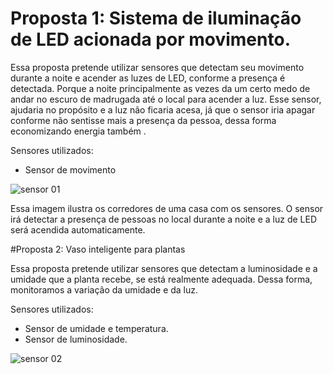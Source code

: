 # Proposta 1: Sistema de iluminação de LED acionada por movimento.

Essa proposta pretende utilizar sensores que detectam seu movimento durante a noite e acender as luzes de LED, conforme a presença é detectada. Porque a noite principalmente as vezes da um certo medo de andar no escuro de madrugada até o local para acender a luz. Esse sensor, ajudaria no propósito e a luz não ficaria acesa, já que o sensor iria apagar conforme não sentisse mais a presença da pessoa, dessa forma economizando energia também .

Sensores utilizados:
- Sensor de movimento

![sensor 01](https://user-images.githubusercontent.com/70977967/170621151-aab002d2-3cce-438d-92e8-a6300278d2ae.png)


Essa imagem ilustra os corredores de uma casa com os sensores. O sensor irá detectar a presença de pessoas no local durante a noite e a luz de LED será acendida automaticamente.

#Proposta 2: Vaso inteligente para plantas

Essa proposta pretende utilizar sensores que detectam a luminosidade e a umidade que a planta recebe, se está realmente adequada. Dessa forma, monitoramos a variação da umidade e da luz.

Sensores utilizados:
- Sensor de umidade e temperatura.
- Sensor de luminosidade.

![sensor 02](https://user-images.githubusercontent.com/70977967/170625568-789990a0-974e-4cb4-8bca-29a1dbb77a81.png)
